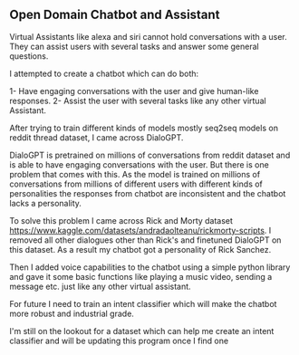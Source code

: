 ## Open Domain Chatbot and Assistant

Virtual Assistants like alexa and siri cannot hold conversations with a user. They can assist users with several tasks and answer some general questions.

I attempted to create a chatbot which can do both:

1- Have engaging conversations with the user and give human-like responses.
2- Assist the user with several tasks like any other virtual Assistant.

After trying to train different kinds of models mostly seq2seq models on reddit thread dataset, I came across DialoGPT.

DialoGPT is pretrained on millions of conversations from reddit dataset and is able to have engaging conversations with the user. But there is one problem that comes with this. As the model is trained on millions of conversations from millions of different users with different kinds of personalities the responses from chatbot are inconsistent and the chatbot lacks a personality. 

To solve this problem I came across Rick and Morty dataset https://www.kaggle.com/datasets/andradaolteanu/rickmorty-scripts. I removed all other dialogues other than Rick's and finetuned DialoGPT on this dataset. As a result my chatbot got a personality of Rick Sanchez. 

Then I added voice capabilities to the chatbot using a simple python library and gave it some basic functions like playing a music video, sending a message etc. just like any other virtual assistant. 

For future I need to train an intent classifier which will make the chatbot more robust and industrial grade.

I'm still on the lookout for a dataset which can help me create an intent classifier and will be updating this program once I find one
